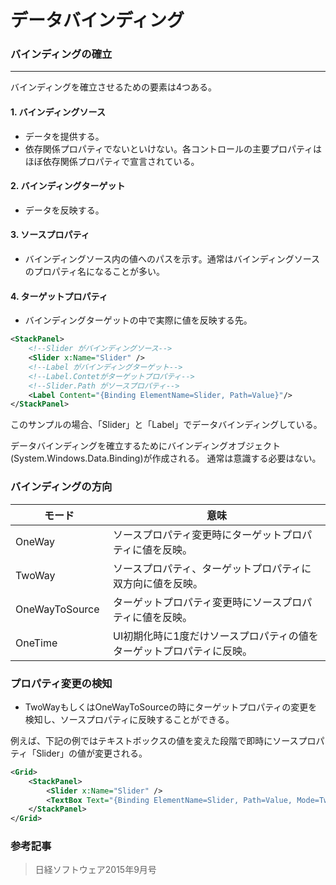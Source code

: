 # データバインディング

### バインディングの確立
---
バインディングを確立させるための要素は4つある。

#### 1. バインディングソース
* データを提供する。
* 依存関係プロパティでないといけない。各コントロールの主要プロパティはほぼ依存関係プロパティで宣言されている。

#### 2. バインディングターゲット
* データを反映する。

#### 3. ソースプロパティ
* バインディングソース内の値へのパスを示す。通常はバインディングソースのプロパティ名になることが多い。

#### 4. ターゲットプロパティ
* バインディングターゲットの中で実際に値を反映する先。

```xml
<StackPanel>
    <!--Slider がバインディングソース-->
    <Slider x:Name="Slider" />
    <!--Label がバインディングターゲット-->
    <!--Label.Contetがターゲットプロパティ-->
    <!--Slider.Path がソースプロパティ-->
    <Label Content="{Binding ElementName=Slider, Path=Value}"/>
</StackPanel>
```
このサンプルの場合、「Slider」と「Label」でデータバインディングしている。

データバインディングを確立するためにバインディングオブジェクト(System.Windows.Data.Binding)が作成される。
通常は意識する必要はない。

### バインディングの方向

|モード　　　　　　|意味                                                  |
|---------------|-----------------------------------------------------|
|OneWay         |ソースプロパティ変更時にターゲットプロパティに値を反映。          |
|TwoWay         |ソースプロパティ、ターゲットプロパティに双方向に値を反映。         |
|OneWayToSource |ターゲットプロパティ変更時にソースプロパティに値を反映。           |
|OneTime        |UI初期化時に1度だけソースプロパティの値をターゲットプロパティに反映。|

### プロパティ変更の検知

* TwoWayもしくはOneWayToSourceの時にターゲットプロパティの変更を検知し、ソースプロパティに反映することができる。

例えば、下記の例ではテキストボックスの値を変えた段階で即時にソースプロパティ「Slider」の値が変更される。
```xml
<Grid>
    <StackPanel>
        <Slider x:Name="Slider" />
        <TextBox Text="{Binding ElementName=Slider, Path=Value, Mode=TwoWay, UpdateSourceTrigger=PropertyChanged}"/>
    </StackPanel>
</Grid>
```

### 参考記事

> 日経ソフトウェア2015年9月号
